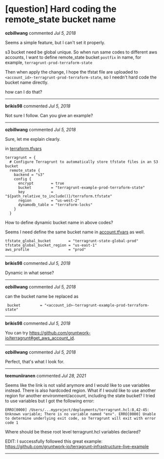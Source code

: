 # [question] Hard coding the remote_state bucket name

**ozbillwang** commented *Jul 5, 2018*

Seems a simple feature, but I can't set it properly. 

s3 bucket need be global unique. So when run same codes to different aws accounts, I want to define remote_state bucket `postfix` in name, for example, `terragrunt-prod-terraform-state`

Then when apply the change, I hope the tfstat file are uploaded to `<account_id>-terragrunt-prod-terraform-state`, so I needn't hard code the bucket name directly.

how can I do that?
<br />
***


**brikis98** commented *Jul 5, 2018*

Not sure I follow. Can you give an example?
***

**ozbillwang** commented *Jul 5, 2018*

Sure, let me explain clearly.

in [terraform.tfvars](https://github.com/gruntwork-io/terragrunt-infrastructure-live-example/blob/master/prod/terraform.tfvars)

```
terragrunt = {
  # Configure Terragrunt to automatically store tfstate files in an S3 bucket
  remote_state {
    backend = "s3"
    config {
      encrypt        = true
      bucket         = "terragrunt-example-prod-terraform-state"
      key            = "${path_relative_to_include()}/terraform.tfstate"
      region         = "us-west-2"
      dynamodb_table = "terraform-locks"
    }
  }
```
How to define dynamic bucket name in above codes?

Seems I need define the same bucket name in [account.tfvars](https://github.com/gruntwork-io/terragrunt-infrastructure-live-example/blob/master/prod/account.tfvars#L4) as well.

```
tfstate_global_bucket        = "terragrunt-state-global-prod"
tfstate_global_bucket_region = "us-east-1"
aws_profile                  = "prod"
```

***

**brikis98** commented *Jul 5, 2018*

Dynamic in what sense? 
***

**ozbillwang** commented *Jul 5, 2018*

can the bucket name be replaced as 

     bucket         = "<account_id>-terragrunt-example-prod-terraform-state"

***

**brikis98** commented *Jul 5, 2018*

You can try https://github.com/gruntwork-io/terragrunt#get_aws_account_id.
***

**ozbillwang** commented *Jul 5, 2018*

Perfect, that's what I look for.
***

**teemuniiranen** commented *Jul 28, 2021*

Seems like the link is not valid anymore and I would like to use variables instead. There is also hardcoded region. What if I would like to use another region for another environment/account, including the state bucket? I tried to use variables but I got the following error:

`ERRO[0000] /Users/...myproject/deployments/terragrunt.hcl:8,42-45: Unknown variable; There is no variable named "env".
ERRO[0000] Unable to determine underlying exit code, so Terragrunt will exit with error code 1`

Where should be these root level terragrunt.hcl variables declared?

EDIT: I successfully followed this great example: https://github.com/gruntwork-io/terragrunt-infrastructure-live-example
***

